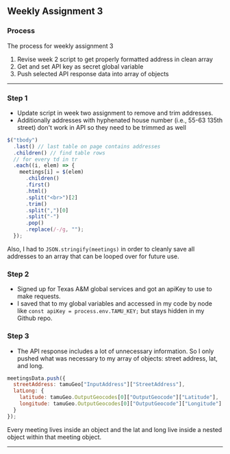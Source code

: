 ## Weekly Assignment 3

### Process

The process for weekly assignment 3

1. Revise week 2 script to get properly formatted address in clean array
2. Get and set API key as secret global variable
3. Push selected API response data into array of objects

---

### Step 1

- Update script in week two assignment to remove and trim addresses.
- Additionally addresses with hyphenated house number (i.e., 55-63 135th street) don't work in API so they need to be trimmed as well

```javascript
$("tbody")
  .last() // last table on page contains addresses
  .children() // find table rows
  // for every td in tr
  .each((i, elem) => {
    meetings[i] = $(elem)
      .children()
      .first()
      .html()
      .split("<br>")[2]
      .trim()
      .split(",")[0]
      .split("-")
      .pop()
      .replace(/-/g, "");
  });
```

Also, I had to `JSON.stringify(meetings)` in order to cleanly save all addresses to an array that can be looped over for future use.

### Step 2

- Signed up for Texas A&M global services and got an apiKey to use to make requests.
- I saved that to my global variables and accessed in my code by node like `const apiKey = process.env.TAMU_KEY;` but stays hidden in my Github repo.

### Step 3

- The API response includes a lot of unnecessary information. So I only pushed what was necessary to my array of objects: street address, lat, and long.

```javascript
meetingsData.push({
  streetAddress: tamuGeo["InputAddress"]["StreetAddress"],
  latLong: {
    latitude: tamuGeo.OutputGeocodes[0]["OutputGeocode"]["Latitude"],
    longitude: tamuGeo.OutputGeocodes[0]["OutputGeocode"]["Longitude"]
  }
});
```

Every meeting lives inside an object and the lat and long live inside a nested object within that meeting object.

---
